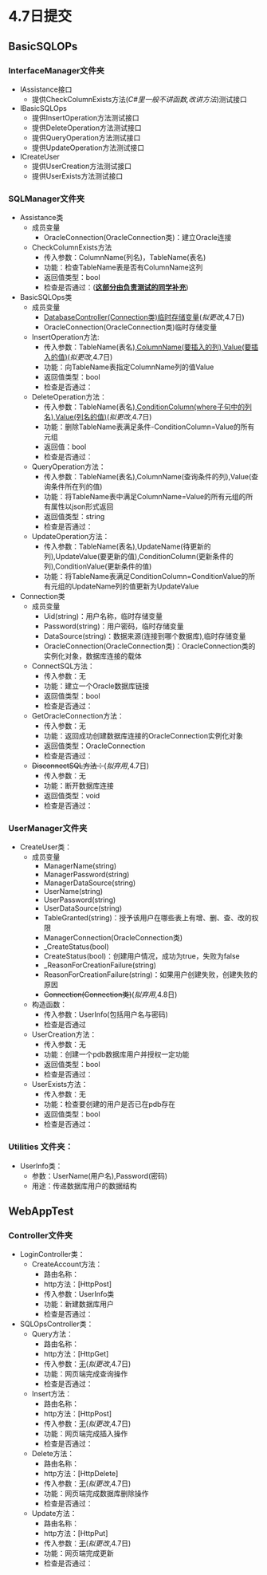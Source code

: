 # 4.7日提交
## BasicSQLOPs
### InterfaceManager文件夹
- IAssistance接口
    - 提供CheckColumnExists方法(*C#里一般不讲函数,改讲方法*)测试接口
- IBasicSQLOps
    - 提供InsertOperation方法测试接口
    - 提供DeleteOperation方法测试接口
    - 提供QueryOperation方法测试接口
    - 提供UpdateOperation方法测试接口
- ICreateUser
    - 提供UserCreation方法测试接口
    - 提供UserExists方法测试接口
### SQLManager文件夹
- Assistance类
    - 成员变量
        - OracleConnection(OracleConnection类)：建立Oracle连接
    - CheckColumnExists方法
        - 传入参数：ColumnName(列名)，TableName(表名)
        - 功能：检查TableName表是否有ColumnName这列
        - 返回值类型：bool
        - 检查是否通过：(<u>**这部分由负责测试的同学补充**</u>)
- BasicSQLOps类
    - 成员变量
        - <u>DatabaseController(Connection类)临时存储变量</u>(*拟更改*,4.7日)
        - OracleConnection(OracleConnection类)临时存储变量
    - InsertOperation方法:
        - 传入参数：TableName(表名),<u>ColumnName(要插入的列),Value(要插入的值)</u>(*拟更改*,4.7日)
        - 功能：向TableName表指定ColumnName列的值Value
        - 返回值类型：bool
        - 检查是否通过：
    - DeleteOperation方法：
        - 传入参数：TableName(表名),<u>ConditionColumn(where子句中的列名),Value(列名的值)</u>(*拟更改*,4.7日)
        - 功能：删除TableName表满足条件-ConditionColumn=Value的所有元组
        - 返回值：bool
        - 检查是否通过：
    - QueryOperation方法：
        - 传入参数：TableName(表名),ColumnName(查询条件的列),Value(查询条件所在列的值)
        - 功能：将TableName表中满足ColumnName=Value的所有元组的所有属性以json形式返回
        - 返回值类型：string
        - 检查是否通过：
    - UpdateOperation方法：
        - 传入参数：TableName(表名),UpdateName(待更新的列),UpdateValue(要更新的值),ConditionColumn(更新条件的列),ConditionValue(更新条件的值)
        - 功能：将TableName表满足ConditionColumn=ConditionValue的所有元组的UpdateName列的值更新为UpdateValue
- Connection类
    - 成员变量
        - Uid(string)：用户名称，临时存储变量
        - Password(string)：用户密码，临时存储变量
        - DataSource(string)：数据来源(连接到哪个数据库),临时存储变量
        - OracleConnection(OracleConnection类)：OracleConnection类的实例化对象，数据库连接的载体
    - ConnectSQL方法：
        - 传入参数：无
        - 功能：建立一个Oracle数据库链接
        - 返回值类型：bool
        - 检查是否通过：
    - GetOracleConnection方法：
        - 传入参数：无
        - 功能：返回成功创建数据库连接的OracleConnection实例化对象
        - 返回值类型：OracleConnection
        - 检查是否通过：
    - ~~DisconnectSQL方法：~~(*拟弃用*,4.7日)
        - 传入参数：无
        - 功能：断开数据库连接
        - 返回值类型：void
        - 检查是否通过：
### UserManager文件夹
- CreateUser类：
    - 成员变量
        - ManagerName(string)
        - ManagerPassword(string)
        - ManagerDataSource(string)
        - UserName(string)
        - UserPassword(string)
        - UserDataSource(string)
        - TableGranted(string)：授予该用户在哪些表上有增、删、查、改的权限
        - ManagerConnection(OracleConnection类)
        - _CreateStatus(bool)
        - CreateStatus(bool)：创建用户情况，成功为true，失败为false
        - _ReasonForCreationFailure(string)
        - ReasonForCreationFailure(string)：如果用户创建失败，创建失败的原因
        - ~~Connection(Connection类)~~(*拟弃用*,4.8日)
    - 构造函数：
        - 传入参数：UserInfo(包括用户名与密码)
        - 检查是否通过
    - UserCreation方法：
        - 传入参数：无
        - 功能：创建一个pdb数据库用户并授权一定功能
        - 返回值类型：bool
        - 检查是否通过：
    - UserExists方法：
        - 传入参数：无
        - 功能：检查要创建的用户是否已在pdb存在
        - 返回值类型：bool
        - 检查是否通过：
### Utilities 文件夹：
- UserInfo类：
    - 参数：UserName(用户名),Password(密码)
    - 用途：传递数据库用户的数据结构

## WebAppTest
### Controller文件夹
- LoginController类：
    - CreateAccount方法：
        - 路由名称：
        - http方法：[HttpPost]
        - 传入参数：UserInfo类
        - 功能：新建数据库用户
        - 检查是否通过：
- SQLOpsController类：
    - Query方法：
        - 路由名称：
        - http方法：[HttpGet]
        - 传入参数：<u>无</u>(*拟更改*,4.7日)
        - 功能：网页端完成查询操作
        - 检查是否通过：
    - Insert方法：
        - 路由名称：
        - http方法：[HttpPost]
        - 传入参数：<u>无</u>(*拟更改*,4.7日)
        - 功能：网页端完成插入操作
        - 检查是否通过：
    - Delete方法：
        - 路由名称：
        - http方法：[HttpDelete]
        - 传入参数：<u>无</u>(*拟更改*,4.7日)
        - 功能：网页端完成数据库删除操作
        - 检查是否通过：
    - Update方法：
        - 路由名称：
        - http方法：[HttpPut]
        - 传入参数：<u>无</u>(*拟更改*,4.7日)
        - 功能：网页端完成更新
        - 检查是否通过：